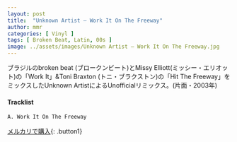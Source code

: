 ```yaml
---
layout: post
title:  "Unknown Artist – Work It On The Freeway"
author: mmr
categories: [ Vinyl ]
tags: [ Broken Beat, Latin, 00s ]
image: ../assets/images/Unknown Artist – Work It On The Freeway.jpg
---
```


ブラジルのbroken beat (ブロークンビート)とMissy Elliott(ミッシー・エリオット)の「Work It」&Toni Braxton (トニ・ブラクストン)の「Hit The Freeway」をミックスしたUnknown ArtistによるUnofficialリミックス。(片面・2003年)

#### Tracklist
```md
A. Work It On The Freeway
```

[メルカリで購入](https://jp.mercari.com/item/m79726823995?afid=6142608987){: .button1}